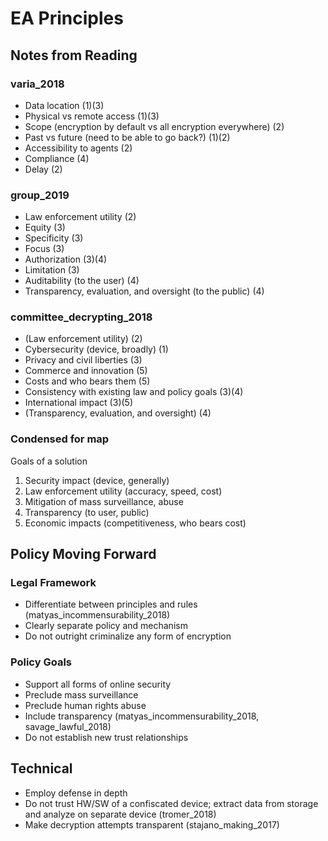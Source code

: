 # EA Principles

## Notes from Reading

### varia_2018

- Data location (1)(3)
- Physical vs remote access (1)(3)
- Scope (encryption by default vs all encryption everywhere) (2)
- Past vs future (need to be able to go back?) (1)(2)
- Accessibility to agents (2)
- Compliance (4)
- Delay (2)

### group_2019

- Law enforcement utility (2)
- Equity (3)
- Specificity (3)
- Focus (3)
- Authorization  (3)(4)
- Limitation (3)
- Auditability (to the user) (4)
- Transparency, evaluation, and oversight (to the public) (4)

### committee_decrypting_2018

- (Law enforcement utility) (2)
- Cybersecurity (device, broadly) (1)
- Privacy and civil liberties (3)
- Commerce and innovation (5)
- Costs and who bears them (5)
- Consistency with existing law and policy goals (3)(4)
- International impact (3)(5)
- (Transparency, evaluation, and oversight) (4)

### Condensed for map

Goals of a solution

1. Security impact (device, generally)
2. Law enforcement utility (accuracy, speed, cost)
3. Mitigation of mass surveillance, abuse
4. Transparency (to user, public)
5. Economic impacts (competitiveness, who bears cost)

## Policy Moving Forward

### Legal Framework

- Differentiate between principles and rules (matyas_incommensurability_2018)
- Clearly separate policy and mechanism
- Do not outright criminalize any form of encryption

### Policy Goals

- Support all forms of online security
- Preclude mass surveillance
- Preclude human rights abuse
- Include transparency (matyas_incommensurability_2018, savage_lawful_2018)
- Do not establish new trust relationships

## Technical

- Employ defense in depth
- Do not trust HW/SW of a confiscated device; extract data from storage and analyze on separate device (tromer_2018)
- Make decryption attempts transparent (stajano_making_2017)
